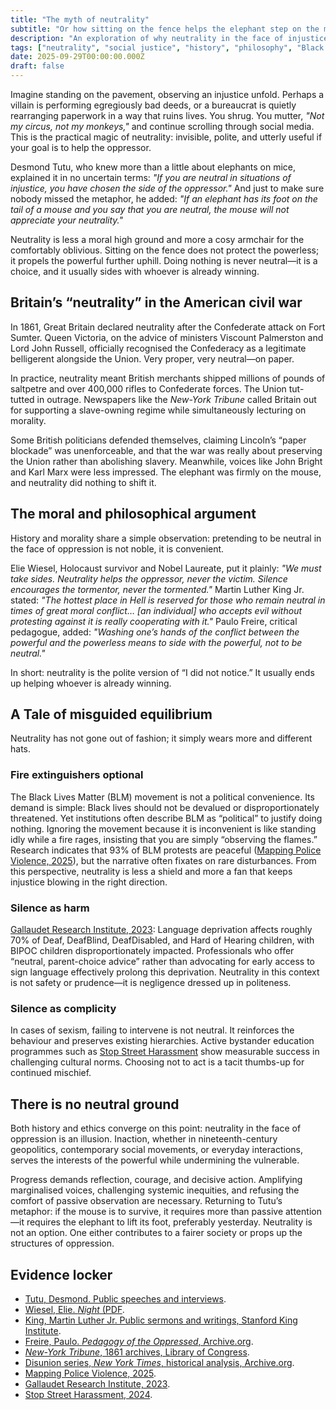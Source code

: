 ```yaml
---
title: "The myth of neutrality"
subtitle: "Or how sitting on the fence helps the elephant step on the mouse"
description: "An exploration of why neutrality in the face of injustice is a myth, examining historical, philosophical, and modern examples."
tags: ["neutrality", "social justice", "history", "philosophy", "Black Lives Matter", "deaf education", "sexism", "human rights"]
date: 2025-09-29T00:00:00.000Z
draft: false
---
```


Imagine standing on the pavement, observing an injustice unfold. Perhaps a villain is performing egregiously bad deeds, or a bureaucrat is quietly rearranging paperwork in a way that ruins lives. You shrug. You mutter, *"Not my circus, not my monkeys,"* and continue scrolling through social media. This is the practical magic of neutrality: invisible, polite, and utterly useful if your goal is to help the oppressor.

Desmond Tutu, who knew more than a little about elephants on mice, explained it in no uncertain terms: *"If you are neutral in situations of injustice, you have chosen the side of the oppressor."* And just to make sure nobody missed the metaphor, he added: *"If an elephant has its foot on the tail of a mouse and you say that you are neutral, the mouse will not appreciate your neutrality."*

Neutrality is less a moral high ground and more a cosy armchair for the comfortably oblivious. Sitting on the fence does not protect the powerless; it propels the powerful further uphill. Doing nothing is never neutral—it is a choice, and it usually sides with whoever is already winning.

## Britain’s “neutrality” in the American civil war

In 1861, Great Britain declared neutrality after the Confederate attack on Fort Sumter. Queen Victoria, on the advice of ministers Viscount Palmerston and Lord John Russell, officially recognised the Confederacy as a legitimate belligerent alongside the Union. Very proper, very neutral—on paper.

In practice, neutrality meant British merchants shipped millions of pounds of saltpetre and over 400,000 rifles to Confederate forces. The Union tut-tutted in outrage. Newspapers like the *New-York Tribune* called Britain out for supporting a slave-owning regime while simultaneously lecturing on morality.

Some British politicians defended themselves, claiming Lincoln’s “paper blockade” was unenforceable, and that the war was really about preserving the Union rather than abolishing slavery. Meanwhile, voices like John Bright and Karl Marx were less impressed. The elephant was firmly on the mouse, and neutrality did nothing to shift it.

## The moral and philosophical argument

History and morality share a simple observation: pretending to be neutral in the face of oppression is not noble, it is convenient.

Elie Wiesel, Holocaust survivor and Nobel Laureate, put it plainly: *"We must take sides. Neutrality helps the oppressor, never the victim. Silence encourages the tormentor, never the tormented."* Martin Luther King Jr. stated: *"The hottest place in Hell is reserved for those who remain neutral in times of great moral conflict… [an individual] who accepts evil without protesting against it is really cooperating with it."* Paulo Freire, critical pedagogue, added: *"Washing one’s hands of the conflict between the powerful and the powerless means to side with the powerful, not to be neutral."*

In short: neutrality is the polite version of “I did not notice.” It usually ends up helping whoever is already winning.

## A Tale of misguided equilibrium

Neutrality has not gone out of fashion; it simply wears more and different hats.

### Fire extinguishers optional

The Black Lives Matter (BLM) movement is not a political convenience. Its demand is simple: Black lives should not be devalued or disproportionately threatened. Yet institutions often describe BLM as “political” to justify doing nothing. Ignoring the movement because it is inconvenient is like standing idly while a fire rages, insisting that you are simply “observing the flames.” Research indicates that 93% of BLM protests are peaceful ([Mapping Police Violence, 2025](https://mappingpoliceviolence.us/)), but the narrative often fixates on rare disturbances. From this perspective, neutrality is less a shield and more a fan that keeps injustice blowing in the right direction.

### Silence as harm

[Gallaudet Research Institute, 2023](https://www.gallaudet.edu/research/): Language deprivation affects roughly 70% of Deaf, DeafBlind, DeafDisabled, and Hard of Hearing children, with BIPOC children disproportionately impacted. Professionals who offer “neutral, parent-choice advice” rather than advocating for early access to sign language effectively prolong this deprivation. Neutrality in this context is not safety or prudence—it is negligence dressed up in politeness.

### Silence as complicity

In cases of sexism, failing to intervene is not neutral. It reinforces the behaviour and preserves existing hierarchies. Active bystander education programmes such as [Stop Street Harassment](https://www.stopstreetharassment.org/) show measurable success in challenging cultural norms. Choosing not to act is a tacit thumbs-up for continued mischief.

## There is no neutral ground

Both history and ethics converge on this point: neutrality in the face of oppression is an illusion. Inaction, whether in nineteenth-century geopolitics, contemporary social movements, or everyday interactions, serves the interests of the powerful while undermining the vulnerable.

Progress demands reflection, courage, and decisive action. Amplifying marginalised voices, challenging systemic inequities, and refusing the comfort of passive observation are necessary. Returning to Tutu’s metaphor: if the mouse is to survive, it requires more than passive attention—it requires the elephant to lift its foot, preferably yesterday. Neutrality is not an option. One either contributes to a fairer society or props up the structures of oppression.

## Evidence locker

* [Tutu, Desmond. Public speeches and interviews](https://www.nobelprize.org/prizes/peace/1984/tutu/interview/?utm_source=chatgpt.com).
* [Wiesel, Elie. *Night* (PDF](https://www.renaissanceacademyschools.com/uploads/1/5/2/9/15294762/night_book.pdf?utm_source=chatgpt.com).
* [King, Martin Luther Jr. Public sermons and writings, Stanford King Institute](https://kinginstitute.stanford.edu/king-papers/documents/index-sermon-topics?utm_source=chatgpt.com).
* [Freire, Paulo. *Pedagogy of the Oppressed*, Archive.org](https://archive.org/details/PedagogyOfTheOppressed-English-PauloFriere?utm_source=chatgpt.com).
* [*New-York Tribune*, 1861 archives, Library of Congress](https://www.loc.gov/resource/sn83030213/1861-01-31/ed-1/?st=gallery&utm_source=chatgpt.com).
* [Disunion series, *New York Times*, historical analysis, Archive.org](https://archive.org/details/newyorktimesdisu0000unse_v8k2?utm_source=chatgpt.com).
* [Mapping Police Violence, 2025](https://mappingpoliceviolence.us/).
* [Gallaudet Research Institute, 2023](https://www.gallaudet.edu/research/).
* [Stop Street Harassment, 2024](https://www.stopstreetharassment.org/).



